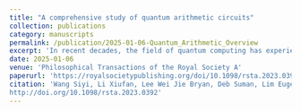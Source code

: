 ```yaml
---
title: "A comprehensive study of quantum arithmetic circuits"
collection: publications
category: manuscripts
permalink: /publication/2025-01-06-Quantum_Arithmetic_Overview
excerpt: 'In recent decades, the field of quantum computing has experienced remarkable progress. This progress is marked by the superior performance of many quantum algorithms compared with their classical counterparts, with Shor’s algorithm serving as a prominent illustration. Quantum arithmetic circuits, which are the fundamental building blocks in numerous quantum algorithms, have attracted much attention. Despite extensive exploration of various designs in the existing literature, researchers remain keen to develop novel designs and improve existing ones. In this review article, we aim to provide a systematically organized and easily comprehensible overview of the current state of the art in quantum arithmetic circuits. Specifically, this study covers fundamental operations such as addition, subtraction, multiplication, division and modular exponentiation. We delve into the detailed quantum implementations of these prominent designs and evaluate their efficiency considering various objectives. We also discuss potential applications of the presented arithmetic circuits and suggest future research directions.'
date: 2025-01-06
venue: 'Philosophical Transactions of the Royal Society A'
paperurl: 'https://royalsocietypublishing.org/doi/10.1098/rsta.2023.0392'
citation: 'Wang Siyi, Li Xiufan, Lee Wei Jie Bryan, Deb Suman, Lim Eugene and Chattopadhyay Anupam 2025A comprehensive study of quantum arithmetic circuitsPhil. Trans. R. Soc. A.38320230392
http://doi.org/10.1098/rsta.2023.0392'
---
```

